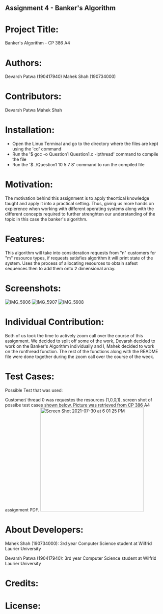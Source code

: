 ## Assignment 4 - Banker's Algorithm

# Project Title:
Banker's Algorithm - CP 386 A4

# Authors: 
Devarsh Patwa (190417940)
Mahek Shah (190734000)

# Contributors: 
Devarsh Patwa 
Mahek Shah

# Installation:
- Open the Linux Terminal and go to the directory where the files are kept using the 'cd' command
- Run the '$ gcc -o Question1 Question1.c -lpthread' command to compile the file
- Run the '$ ./Question1 10 5 7 8' command to run the compiled file

# Motivation: 
The motivation behind this assignment is to apply theortical knowledge taught and apply it into a practical setting. Thus, giving us more hands on expierence when working with different operating systems along with the different concepts required to further strenghten our understanding of the topic in this case the banker's algorithm.

# Features: 
This algorithm will take into consideration requests from "n" customers for "m" resource types, if requests satisfies algorithm it will print state of the system. Uses the process of allocating resources to obtain safest sequences then to add them onto 2 dimensional array.

# Screenshots:
![IMG_5906](https://user-images.githubusercontent.com/75551489/127713313-dfe5e8d6-d4c4-459d-a122-22943c591181.jpeg)
![IMG_5907](https://user-images.githubusercontent.com/75551489/127713318-1719452b-db76-493f-a217-fa005f16d94f.jpeg)
![IMG_5908](https://user-images.githubusercontent.com/75551489/127713319-6627661b-d7a0-4ffa-a9be-39b77603c541.jpeg)

# Individual Contribution:

Both of us took the time to actively zoom call over the course of this assignment. We decided to split off some of the work, Devarsh decided to work on the Banker's Algorithm individually and I, Mahek decided to work on the runthread function. The rest of the functions along with the README file were done together during the zoom call over the course of the week. 

# Test Cases:

Possible Test that was used:

Customer/ thread 0 was requestes the resources (1,0,0,1), screen shot of possibe test cases shown below. Picture was retrieved from CP 386 A4 assignment PDF. <img width="337" alt="Screen Shot 2021-07-30 at 6 01 25 PM" src="https://user-images.githubusercontent.com/75551489/127715836-daf82b51-4bc7-4a1e-adb9-e844d5c216d3.png">


# About Developers:
Mahek Shah (190734000): 3rd year Computer Science student at Wilfrid Laurier University 

Devarsh Patwa (190417940): 3rd year Computer Science student at Wilfrid Laurier University 

# Credits:

# License: 
